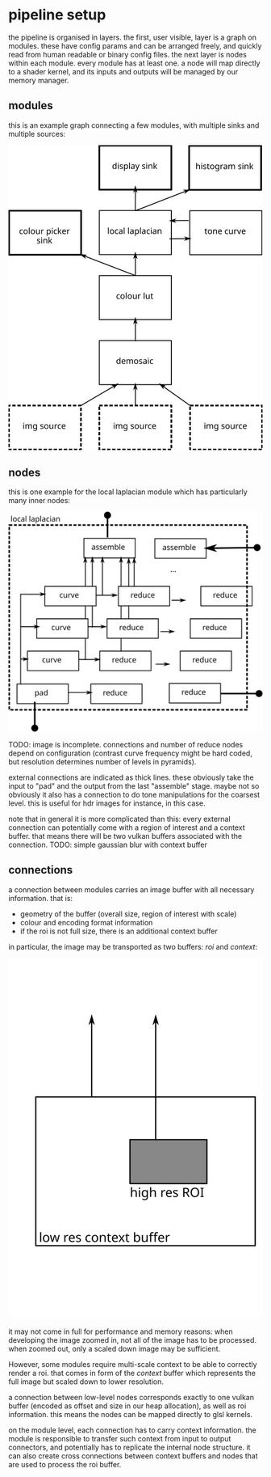 # pipeline setup

the pipeline is organised in layers. the first, user visible, layer is a graph
on modules. these have config params and can be arranged freely, and quickly
read from human readable or binary config files. the next layer is nodes
within each module. every module has at least one. a node will map directly
to a shader kernel, and its inputs and outputs will be managed by our memory
manager.

## modules

this is an example graph connecting a few modules, with multiple sinks and
multiple sources:

![](images/modules.svg)


## nodes

this is one example for the local laplacian module which has particularly many
inner nodes:

![](images/nodes.svg)

TODO: image is incomplete. connections and number of reduce nodes depend on
configuration (contrast curve frequency might be hard coded, but resolution
determines number of levels in pyramids).

external connections are indicated as thick lines. these obviously take the
input to "pad" and the output from the last "assemble" stage. maybe not so
obviously it also has a connection to do tone manipulations for the coarsest
level.  this is useful for hdr images for instance, in this case.

note that in general it is more complicated than this: every external connection
can potentially come with a region of interest and a context buffer. that means
there will be two vulkan buffers associated with the connection.
TODO: simple gaussian blur with context buffer

## connections

a connection between modules carries an image buffer with all necessary
information. that is:

* geometry of the buffer (overall size, region of interest with scale)
* colour and encoding format information
* if the roi is not full size, there is an additional context buffer

in particular, the image may be transported as two buffers: *roi* and *context*:

![](images/roi.svg)

it may not come in full for performance and memory reasons: when
developing the image zoomed in, not all of the image has to be processed.
when zoomed out, only a scaled down image may be sufficient.

However, some modules require multi-scale context to be able to correctly
render a roi. that comes in form of the *context* buffer which represents
the full image but scaled down to lower resolution.

a connection between low-level nodes corresponds exactly to one vulkan buffer
(encoded as offset and size in our heap allocation), as well as roi
information. this means the nodes can be mapped directly to glsl kernels.

on the module level, each connection has to carry context information. the
module is responsible to transfer such context from input to output connectors,
and potentially has to replicate the internal node structure. it can also
create cross connections between context buffers and nodes that are used to
process the roi buffer.

